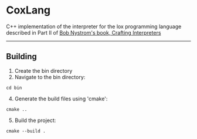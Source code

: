 # CoxLang
C++ implementation of the interpreter for the lox programming language described in Part II of [Bob Nystrom's book, Crafting Interpreters](https://craftinginterpreters.com/)

___
## Building
1. Create the bin directory
2. Navigate to the bin directory:
```
cd bin
```
4. Generate the build files using 'cmake':
```
cmake ..
```
5. Build the project:
```
cmake --build .
```
